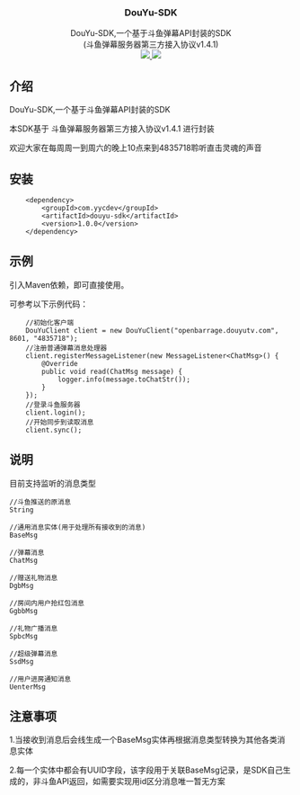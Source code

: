 <p align="center">
    <h3 align="center">DouYu-SDK</h3>
    <p align="center">
        DouYu-SDK,一个基于斗鱼弹幕API封装的SDK
        <br>
        (斗鱼弹幕服务器第三方接入协议v1.4.1)
        <br>
        <a href="https://maven-badges.herokuapp.com/maven-central/com.yycdev/douyu-sdk/">
            <img src="https://maven-badges.herokuapp.com/maven-central/com.yycdev/douyu-sdk/badge.svg" >
        </a>
         <a href="http://www.gnu.org/licenses/gpl-3.0.html">
             <img src="https://img.shields.io/badge/license-GPLv3-blue.svg" >
         </a>
    </p>    
</p>

## 介绍

DouYu-SDK,一个基于斗鱼弹幕API封装的SDK

本SDK基于 斗鱼弹幕服务器第三方接入协议v1.4.1 进行封装

欢迎大家在每周周一到周六的晚上10点来到4835718聆听直击灵魂的声音

## 安装
```
    <dependency>
        <groupId>com.yycdev</groupId>
        <artifactId>douyu-sdk</artifactId>
        <version>1.0.0</version>
    </dependency>
```
## 示例
引入Maven依赖，即可直接使用。

可参考以下示例代码：
```
    //初始化客户端
    DouYuClient client = new DouYuClient("openbarrage.douyutv.com", 8601, "4835718");
    //注册普通弹幕消息处理器
    client.registerMessageListener(new MessageListener<ChatMsg>() {
        @Override
        public void read(ChatMsg message) {
            logger.info(message.toChatStr());
        }
    });
    //登录斗鱼服务器
    client.login();
    //开始同步到读取消息
    client.sync();
```
## 说明

目前支持监听的消息类型
```
//斗鱼推送的原消息
String

//通用消息实体(用于处理所有接收到的消息)
BaseMsg

//弹幕消息
ChatMsg

//赠送礼物消息
DgbMsg

//房间内用户抢红包消息
GgbbMsg

//礼物广播消息
SpbcMsg

//超级弹幕消息
SsdMsg

//用户进房通知消息
UenterMsg
```

## 注意事项

1.当接收到消息后会线生成一个BaseMsg实体再根据消息类型转换为其他各类消息实体

2.每一个实体中都会有UUID字段，该字段用于关联BaseMsg记录，是SDK自己生成的，非斗鱼API返回，如需要实现用id区分消息唯一暂无方案


